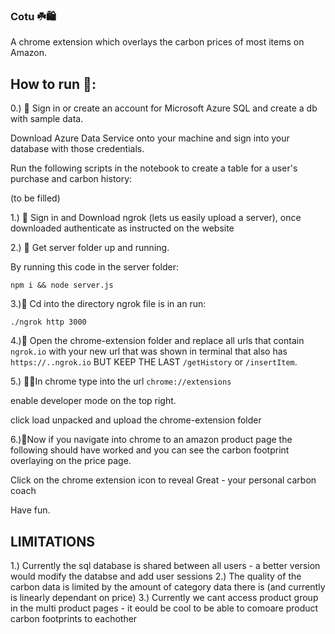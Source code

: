 ### Cotu ☘️🛍️

A chrome extension which overlays the carbon prices of most items on Amazon.

## How to run 🏃:


0.) 🤖 Sign in or create an account for Microsoft Azure SQL and create a db with sample data.

Download Azure Data Service onto your machine and sign into your database with those credentials.

Run the following scripts in the notebook to create a table for a user's purchase and carbon history:


(to be filled)

1.) 🎾 Sign in and Download ngrok (lets us easily upload a server), once downloaded authenticate as instructed on the website

2.) 📂 Get server folder up and running.

By running this code in the server folder:

```npm i && node server.js```

3.)🏃 Cd into the directory ngrok file is in an run:

```./ngrok http 3000 ```

4.)👐 Open the chrome-extension folder and replace all urls that contain ```ngrok.io```
with your new url that was shown in terminal that also has ```https://..ngrok.io```
BUT KEEP THE LAST ```/getHistory``` or ```/insertItem```.

5.) 👨‍💻In chrome type into the url ```chrome://extensions```


enable developer mode on the top right.

click load unpacked and upload the chrome-extension folder

6.)🌳Now if you navigate into chrome to an amazon product page the following should have worked and you can see the carbon footprint overlaying on the price page.

Click on the chrome extension icon to reveal Great - your personal carbon coach

Have fun.

## LIMITATIONS

1.) Currently the sql database is shared between all users - a better version would modify the databse and add user sessions
2.) The quality of the carbon data is limited by the amount of category data there is (and currently is linearly dependant on price)
3.) Currently we cant access product group in the multi product pages - it eould be cool to be able to comoare product carbon footprints to eachother


